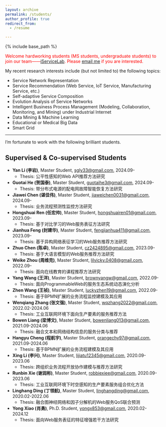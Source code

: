 ```yaml
---
layout: archive
permalink: /students/
author_profile: true
redirect_from:
  - /resume

---
```


{% include base_path %}

<font color='red'>Welcome hardworking students (MS students, undergraduate students) to join our team——<a href="https://intelligentservicelab.github.io">iServiceLab</a>. Please <a href="mailto:guoshengkang@gmail.com">email me</a> if you are interested.</font>

My recent research interests include (but not limited to)  the following topics:  
- Service Network Representation
- Service Recommendation (Web Service, IoT Service, Manufacturing Service, etc.)
- Self-adaptive Service Composition
- Evolution Analysis of Service Networks
- Intelligent Business Process Management (Modeling, Collaboration, Monitoring, and Mining) under Industrial Internet
- Data Mining & Machine Learning
- Educational or Medical Big Data
- Smart Grid

------

I’m fortunate to work with the following brilliant students.  

Supervised & Co-supervised Students
------
- **Yan Li (李岩)**, Master Student, <font color='blue'>sgly33@gmail.com</font>, 2024.09-
  - Thesis: 公平性感知的Web API推荐方法研究
- **Guotai He (贺国泰)**, Master Student, <font color='blue'>guotaihe3@gmail.com</font>, 2024.09-
  - Thesis: 带分布式电源的配电网故障智能恢复方法研究
- **Jiawei Chen (谌佳伟)**, Master Student, <font color='blue'>jiaweichen0031@gmail.com</font>, 2024.09-
  - Thesis: 业务流程预测性监控方法研究
- **Hongshuai Ren (任宏帅)**, Master Student, <font color='blue'>hongshuairen01@gmail.com</font>, 2023.09-
  - Thesis: 基于对比学习的Web服务表征方法研究
- **Jianhua Feng (封建华)**, Master Student, <font color='blue'>fengjianhua411@gmail.com</font>, 2023.09-
  - Thesis: 基于异构网络表征学习的Web服务推荐方法研究
- **Zhuo Chen (陈卓)**, Master Student, <font color='blue'>cz2424895@gmail.com</font>, 2023.09-
  - Thesis: 基于大语言模型的Web服务推荐方法研究
- **Weike Zhou (周维克)**, Master Student, <font color='blue'>lilvicky.0408@gmail.com</font>, 2022.09-
  - Thesis: 面向在线教育的课程推荐方法研究
- **Yang Wang (王洋)**, Master Student, <font color='blue'>brownyangw@gmail.com</font>, 2022.09-
  - Thesis: 面向ProgrammableWeb的服务生态系统动态演化分析
- **Zhen Wang (王祯)**, Master Student, <font color='blue'>luckyzhen19@gmail.com</font>, 2022.09-
  - Thesis: 基于BPMN扩展的业务流程监控建模及其应用
- **Wenqiang Zhang (张文强)**, Master Student, <font color='blue'>wqzhang2022@gmail.com</font>, 2022.02-2024.06
  - Thesis: 工业互联网环境下面向生产要素的服务推荐方法
- **Bowen Liang (梁博文)**, Master Student, <font color='blue'>bowenliang013@gmail.com</font>, 2021.09-2024.06
  - Thesis: 融合文本和网络结构信息的服务分类与推荐
- **Hangyu Cheng (程航宇)**, Master Student, <font color='blue'>orangechy97@gmail.com</font>, 2021.09-2024.06
  - Thesis: 基于BPMN扩展的业务流程建模及其应用
- **Xing Li (李兴)**, Master Student, <font color='blue'>lijiatu12345@gmail.com</font>, 2020.09-2023.06
  - Thesis: 跨组织业务流程开放协作建模与推荐方法研究
- **Runbin Xie (谢润彬)**, Master Student, <font color='blue'>robbiexiee@gmail.com</font>, 2020.09-2023.06
  - Thesis: 工业互联网环境下时空感知的生产要素服务组合优化方法
- **Linghang Ding (丁领航)**, Master Student, <font color='blue'>linghangding@gmail.com</font>, 2020.02-2022.06
  - Thesis: 融合图神经网络和因子分解机的Web服务QoS联合预测
- **Yong Xiao (肖勇)**, Ph.D. Student, <font color='blue'>yongx853@gmail.com</font>, 2020.02-2024.12
  - Thesis: 面向Web服务表征的特征增强若干方法研究
